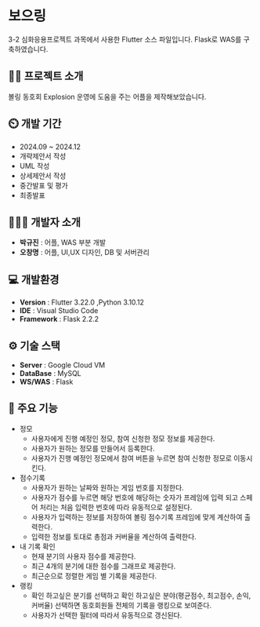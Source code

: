 # 보으링
3-2 심화응용프로젝트 과목에서 사용한 Flutter 소스 파일입니다. Flask로 WAS를 구축하였습니다.
## 👨‍🏫 프로젝트 소개
볼링 동호회 Explosion 운영에 도움을 주는 어플을 제작해보았습니다. 

## ⏲️ 개발 기간 
- 2024.09 ~ 2024.12
- 개략제안서 작성
- UML 작성
- 상세제안서 작성
- 중간발표 및 평가
- 최종발표
  
## 🧑‍🤝‍🧑 개발자 소개 
- **박규진** : 어플, WAS 부분 개발 
- **오창명** : 어플, UI,UX 디자인, DB 및 서버관리 
  
## 💻 개발환경
- **Version** : Flutter 3.22.0 ,Python 3.10.12
- **IDE** : Visual Studio Code
- **Framework** : Flask 2.2.2

## ⚙️ 기술 스택
- **Server** : Google Cloud VM
- **DataBase** : MySQL
- **WS/WAS** : Flask


## 📌 주요 기능
- 정모
  - 사용자에게 진행 예정인 정모, 참여 신청한 정모 정보를 제공한다.
  - 사용자가 원하는 정모를 만들어서 등록한다.
  - 사용자가 진행 예정인 정모에서 참여 버튼을 누르면 참여 신청한 정모로 이동시킨다.
- 점수기록
   - 사용자가 원하는 날짜와 원하는 게임 번호를 지정한다.
   - 사용자가 점수를 누르면 해당 번호에 해당하는 숫자가 프레임에 입력 되고 스페어 처리는 처음 입력한 번호에 따라 유동적으로 설정된다.
   - 사용자가 입력하는 정보를 저장하여 볼링 점수기록 프레임에 맞게 계산하여 출력한다.
   - 입력한 정보를 토대로 총점과 커버율을 계산하여 출력한다.
- 내 기록 확인
    - 현재 분기의 사용자 점수를 제공한다.
    - 최근 4개의 분기에 대한 점수를 그래프로 제공한다.
    - 최근순으로 정렬한 게임 별 기록을 제공한다.
- 랭킹
    - 확인 하고싶은 분기를 선택하고 확인 하고싶은 분야(평균점수, 최고점수, 손익, 커버율) 선택하면 동호회원들 전체의 기록을 랭킹으로 보여준다.
    - 사용자가 선택한 필터에 따라서 유동적으로 갱신된다.

